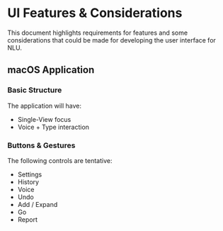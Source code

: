 # UI Features & Considerations
This document highlights requirements for features and some considerations that could be made for developing the user interface for NLU.

## macOS Application

### Basic Structure
The application will have:
* Single-View focus
* Voice + Type interaction

### Buttons & Gestures
The following controls are tentative:
* Settings
* History
* Voice
* Undo
* Add / Expand
* Go
* Report
